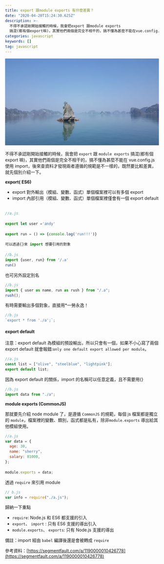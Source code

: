 ```yaml
---
title: export 跟module exports 有什麼差異？
date: "2020-04-20T15:24:30.625Z"
description: >-
  不得不承認剛開始接觸的時候，我會把export 跟module exports
  搞混(都有個export嘛)，其實他們兩個是完全不相干的，搞不懂為甚麼不能在vue.config.js使用import，後來查資料才發現兩者遵循的規範是不一樣的，既然要比較差異，就先個別介紹一下。
categories: javascript
keywords: []
tag: javascript
---
```


![](/img/1__eJNVgN8k3a3ydx0J5DLY__g.jpeg)

不得不承認剛開始接觸的時候，我會把 `export` 跟 `module exports` 搞混(都有個 export 嘛)，其實他們兩個是完全不相干的，搞不懂為甚麼不能在 vue.config.js 使用 import，後來查資料才發現兩者遵循的規範是不一樣的，既然要比較差異，就先個別介紹一下。

**export(** **ES6)**

- export 對外輸出（模組、變數、函式）單個檔案裡可以有多個 export
- import 內部引用（模組、變數、函式）單個檔案裡僅會有一個 export default

```javascript

//a.js

export let user ='andy'

export run = () => {console.log('run!!!')}

可以透過{}來 import 想要引用的對象

//b.js
import {user, run} from '/.a'
run()
```

也可另外設定別名

```javascript
//b.js
import { user as name, run as rush } from "/.a";
rush();
```

有時需要輸出多個對象，直接用\*一勞永逸！

```javascript
//b.js
`export * from './a';`;
```

#### export default

注意：export default 為模組的預設輸出，所以只會有一個，如果不小心寫了兩個 export default 就會報錯:`only one default export allowed per module`。

```javascript
//a.js
const list = ["olive", "steelblue", "lightpink"];
export default list;
```

因為 export default 的關係，import 的名稱可以任意定義，且不需要用{}

```javascript
//b.js
import data from "./a";
```

**module exports (CommonJS)**

那就要先介紹 node module 了，是遵循 `CommonJS` 的規範，每個 js 檔案都是獨立的 `module`，檔案裡的變數、類別，函式都是私有，除非`module.exports` 導出給其他模組使用。

```javascript
//a.js
var data = {
  age: 30,
  name: "sherry",
  salary: 81000,
};

module.exports = data;
```

透過 `require` 來引用 module

```javascript
// b.js
var info = require("./a.js");
```

歸納一下重點

- `require`: Node.js 和 ES6 都支援的引入
- `export`、 `import` : 只有 ES6 支援的導出引入
- `module.exports`、 `exports`: 只有 Node.js 支援的導出

備註：import 經由 `babel` 編譯後還是會被轉成 `require`

參考資料：[https://segmentfault.com/a/1190000010426778](https://segmentfault.com/a/1190000010426778)
